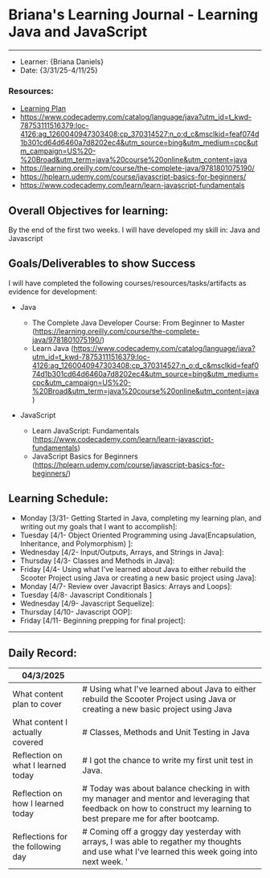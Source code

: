 # Briana's Learning Journal - Learning Java and JavaScript
---
   - Learner: {Briana Daniels}
   - Date: {3/31/25-4/11/25}

### Resources:
   - [Learning Plan](https://swe-learning-plans.netlify.app/)
   - https://www.codecademy.com/catalog/language/java?utm_id=t_kwd-78753111516379:loc-4126:ag_1260040947303408:cp_370314527:n_o:d_c&msclkid=feaf074d1b301cd64d6460a7d8202ec4&utm_source=bing&utm_medium=cpc&utm_campaign=US%20-%20Broad&utm_term=java%20course%20online&utm_content=java
   - https://learning.oreilly.com/course/the-complete-java/9781801075190/
   - https://hplearn.udemy.com/course/javascript-basics-for-beginners/
   - https://www.codecademy.com/learn/learn-javascript-fundamentals

## Overall Objectives for learning:
By the end of the first two weeks. I will have developed my skill in: Java and Javascript

[//]: # (The example\(s\) below should be specifics of the content that you plan on covering over the course of the 2 week learning period.  Additionally, they should be based directly on feedback from your manager.)

## Goals/Deliverables to show Success
I will have completed the following courses/resources/tasks/artifacts as evidence for development:

[//]: # (The example\(s\) below are EXHAUSTIVE, and should be attinable within the scope of the two weeks. You can have stretch goals if you like, but be reasonable with yourself in terms of what is a fair workload)
   - Java
      - The Complete Java Developer Course: From Beginner to Master (https://learning.oreilly.com/course/the-complete-java/9781801075190/)
      - Learn Java (https://www.codecademy.com/catalog/language/java?utm_id=t_kwd-78753111516379:loc-4126:ag_1260040947303408:cp_370314527:n_o:d_c&msclkid=feaf074d1b301cd64d6460a7d8202ec4&utm_source=bing&utm_medium=cpc&utm_campaign=US%20-%20Broad&utm_term=java%20course%20online&utm_content=java)

   - JavaScript 
      - Learn JavaScript: Fundamentals (https://www.codecademy.com/learn/learn-javascript-fundamentals)
      - JavaScript Basics for Beginners (https://hplearn.udemy.com/course/javascript-basics-for-beginners/)
   
## Learning Schedule:

[//]: # (Complete this outline to show what you plan on covering each day - remember however, that this will likely change depending on your pprogress.  That is fine - just update it when you need to!)

- Monday [3/31- Getting Started in Java, completing my learning plan, and writing out my goals that I want to accomplish]:
- Tuesday [4/1- Object Oriented Programming using Java(Encapsulation, Inheritance, and Polymorphism) ]:
- Wednesday [4/2- Input/Outputs, Arrays, and Strings in Java]:
- Thursday [4/3- Classes and Methods in Java]:
- Friday [4/4- Using what I've learned about Java to either rebuild the Scooter Project using Java or creating a new basic project using Java]:
- Monday [4/7- Review over Javacript Basics: Arrays and Loops]:
- Tuesday [4/8- Javascript Conditionals ]
- Wednesday [4/9- Javascript Sequelize]:
- Thursday [4/10- Javascript OOP]:
- Friday [4/11- Beginning prepping for final project]:
  
--- 
## Daily Record:
[//]: # (You’ll make one of these each day - just copy, paste, and edit the entry, keeping the most recent post at the top of this page. 
This reflection is what you’ll use to share out each day at standup.  
Remember however, that it is a guide only, and should be used accordingly.)     

[//]: # (***Lastly, please remember that this daily record is for you.  
While your coaches will use it as a soft point of accountability, 
you should use it only as much as it supports your reflections in learning.
Sentences, bullet points, paragraphs, copy and pastes are welcome!***)

| 04/3/2025  |         | 
|---|---|
| What content plan to cover  |  # Using what I've learned about Java to either rebuild the Scooter Project using Java or creating a new basic project using Java|   
| What content I actually covered | # Classes, Methods and Unit Testing in Java |  
| Reflection on what I learned today |  # I got the chance to write my first unit test in Java.  |   
| Reflection on how I learned today | # Today was about balance checking in with my manager and mentor and leveraging that feedback on how to construct my learning to best prepare me for after bootcamp. |
| Reflections for the following day| # Coming off a groggy day yesterday with arrays, I was able to regather my thoughts and use what I've learned this week going into next week.  '|
